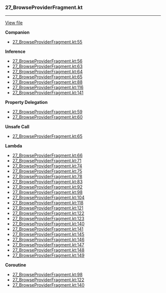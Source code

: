 ### 27_BrowseProviderFragment.kt
---
[View file](../../recall_analyzed/27_BrowseProviderFragment.kt)

**Companion**

 - [27_BrowseProviderFragment.kt:55](../../recall_analyzed/27_BrowseProviderFragment.kt#L55)

**Inference**

 - [27_BrowseProviderFragment.kt:56](../../recall_analyzed/27_BrowseProviderFragment.kt#L56)
 - [27_BrowseProviderFragment.kt:63](../../recall_analyzed/27_BrowseProviderFragment.kt#L63)
 - [27_BrowseProviderFragment.kt:64](../../recall_analyzed/27_BrowseProviderFragment.kt#L64)
 - [27_BrowseProviderFragment.kt:65](../../recall_analyzed/27_BrowseProviderFragment.kt#L65)
 - [27_BrowseProviderFragment.kt:88](../../recall_analyzed/27_BrowseProviderFragment.kt#L88)
 - [27_BrowseProviderFragment.kt:116](../../recall_analyzed/27_BrowseProviderFragment.kt#L116)
 - [27_BrowseProviderFragment.kt:141](../../recall_analyzed/27_BrowseProviderFragment.kt#L141)

**Property Delegation**

 - [27_BrowseProviderFragment.kt:59](../../recall_analyzed/27_BrowseProviderFragment.kt#L59)
 - [27_BrowseProviderFragment.kt:60](../../recall_analyzed/27_BrowseProviderFragment.kt#L60)

**Unsafe Call**

 - [27_BrowseProviderFragment.kt:65](../../recall_analyzed/27_BrowseProviderFragment.kt#L65)

**Lambda**

 - [27_BrowseProviderFragment.kt:66](../../recall_analyzed/27_BrowseProviderFragment.kt#L66)
 - [27_BrowseProviderFragment.kt:71](../../recall_analyzed/27_BrowseProviderFragment.kt#L71)
 - [27_BrowseProviderFragment.kt:74](../../recall_analyzed/27_BrowseProviderFragment.kt#L74)
 - [27_BrowseProviderFragment.kt:75](../../recall_analyzed/27_BrowseProviderFragment.kt#L75)
 - [27_BrowseProviderFragment.kt:78](../../recall_analyzed/27_BrowseProviderFragment.kt#L78)
 - [27_BrowseProviderFragment.kt:83](../../recall_analyzed/27_BrowseProviderFragment.kt#L83)
 - [27_BrowseProviderFragment.kt:92](../../recall_analyzed/27_BrowseProviderFragment.kt#L92)
 - [27_BrowseProviderFragment.kt:98](../../recall_analyzed/27_BrowseProviderFragment.kt#L98)
 - [27_BrowseProviderFragment.kt:104](../../recall_analyzed/27_BrowseProviderFragment.kt#L104)
 - [27_BrowseProviderFragment.kt:118](../../recall_analyzed/27_BrowseProviderFragment.kt#L118)
 - [27_BrowseProviderFragment.kt:121](../../recall_analyzed/27_BrowseProviderFragment.kt#L121)
 - [27_BrowseProviderFragment.kt:122](../../recall_analyzed/27_BrowseProviderFragment.kt#L122)
 - [27_BrowseProviderFragment.kt:123](../../recall_analyzed/27_BrowseProviderFragment.kt#L123)
 - [27_BrowseProviderFragment.kt:140](../../recall_analyzed/27_BrowseProviderFragment.kt#L140)
 - [27_BrowseProviderFragment.kt:141](../../recall_analyzed/27_BrowseProviderFragment.kt#L141)
 - [27_BrowseProviderFragment.kt:145](../../recall_analyzed/27_BrowseProviderFragment.kt#L145)
 - [27_BrowseProviderFragment.kt:146](../../recall_analyzed/27_BrowseProviderFragment.kt#L146)
 - [27_BrowseProviderFragment.kt:147](../../recall_analyzed/27_BrowseProviderFragment.kt#L147)
 - [27_BrowseProviderFragment.kt:148](../../recall_analyzed/27_BrowseProviderFragment.kt#L148)
 - [27_BrowseProviderFragment.kt:149](../../recall_analyzed/27_BrowseProviderFragment.kt#L149)

**Coroutine**

 - [27_BrowseProviderFragment.kt:98](../../recall_analyzed/27_BrowseProviderFragment.kt#L98)
 - [27_BrowseProviderFragment.kt:122](../../recall_analyzed/27_BrowseProviderFragment.kt#L122)
 - [27_BrowseProviderFragment.kt:140](../../recall_analyzed/27_BrowseProviderFragment.kt#L140)
